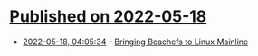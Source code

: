 # [Published on 2022-05-18](index.md)

* [2022-05-18, 04:05:34](https://news.ycombinator.com/item?id=31419121) - [Bringing Bcachefs to Linux Mainline](https://lwn.net/SubscriberLink/895266/08dde553840fd74b/)
